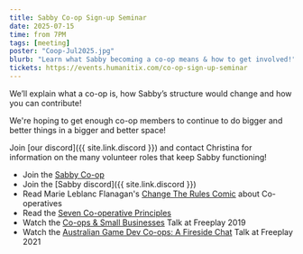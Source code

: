 ```yaml
---
title: Sabby Co-op Sign-up Seminar
date: 2025-07-15
time: from 7PM
tags: [meeting]
poster: "Coop-Jul2025.jpg"
blurb: "Learn what Sabby becoming a co-op means & how to get involved!"
tickets: https://events.humanitix.com/co-op-sign-up-seminar
---
```


We’ll explain what a co-op is, how Sabby’s structure would change and how you can contribute! 

We're hoping to get enough co-op members to continue to do bigger and better things in a bigger and better space!

Join [our discord]({{ site.link.discord }}) and contact Christina for information on the many volunteer roles that keep Sabby functioning!

- Join the [Sabby Co-op](/join/)
- Join the [Sabby discord]({{ site.link.discord }})
- Read Marie Leblanc Flanagan's [Change The Rules Comic](https://drive.google.com/file/d/1Ac3rR0L4xUJbl1D6gav5uccfgawMQhhJ/view) about Co-operatives
- Read the [Seven Co-operative Principles](https://cehl.com.au/seven-cooperative-principles/)
- Watch the [Co-ops & Small Businesses](https://www.youtube.com/watch?v=P9gg-u-ztds) Talk at Freeplay 2019
- Watch the [Australian Game Dev Co-ops: A Fireside Chat](https://www.youtube.com/watch?v=_GvpNZuptG0) Talk at Freeplay 2021